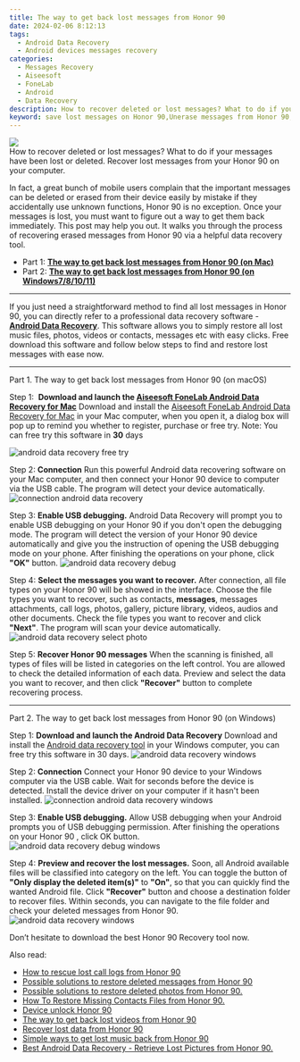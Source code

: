 ```yaml
---
title: The way to get back lost messages from Honor 90
date: 2024-02-06 8:12:13
tags: 
  - Android Data Recovery
  - Android devices messages recovery
categories: 
  - Messages Recovery
  - Aiseesoft
  - FoneLab
  - Android
  - Data Recovery
description: How to recover deleted or lost messages? What to do if your messages have been lost or deleted. Recover lost messages from your Honor 90 on your computer.
keyword: save lost messages on Honor 90,Unerase messages from Honor 90,retrieve wiped messages Honor 90,undelete text messages from Honor 90,broken Honor 90 text messages recovery solution,restore deleted messages files on Honor 90,Honor 90 retrieve deleted messages,restore messages when deleted in Honor 90,deletes messages of Honor 90,how to get back deleted messages Honor 90 phone,how to recover deleted messages in Honor 90,how to recover messages in Honor 90
---
```


<img src="https://img0mobiles.techidaily.com/images/best-assets/devices/honor/honor-90/3.jpg" class="atpl-imgstyle"  />

<div class="atpl-content atpl-for-fonelab-android recover-messages">

<div class="atpl-post-description-part-1">
How to recover deleted or lost messages? What to do if your messages have been lost or deleted. Recover lost messages from your Honor 90 on your computer.
</div>




<div class="atpl-post-description-part-2">
<div class="tpl-content-sub-paragraph-normal">
  <p>
      In fact, a great bunch of mobile users complain that the important messages can be deleted or erased from their device easily by mistake if they accidentally use unknown functions, Honor 90 is no exception. Once your messages is lost, you must want to figure out a way to get them back immediately. This post may help you out. It walks you through the process of recovering erased messages from Honor 90 via a helpful data recovery tool.
  </p>
</div>
</div>

<ul>
  <li>Part 1: <strong><a href="#p1">The way to get back lost messages from Honor 90 (on Mac)</a></strong></li>
  <li>Part 2: <strong><a href="#p2">The way to get back lost messages from Honor 90 (on Windows7/8/10/11)</a></strong></li>
</ul>

<hr>
<div class="atpl-post-description-part-3">
<div class="tpl-content-sub-paragraph-normal">
  <p>
    If you just need a straightforward method to find all lost messages in Honor 90, you can directly refer to a professional data recovery software - <a href="https://tools.techidaily.com/aiseesoft-android-data-recovery/" target="_blank" rel="noopener"><strong>Android Data Recovery</strong></a>. This software allows you to simply restore all lost music files, photos, videos or contacts, messages etc with easy clicks. Free download this software and follow below steps to find and restore lost messages with ease now.
  </p>
</div>
</div>


<!-- Part 1 -->
<a id="p1" name="p1" ></a><hr>

<div>
  <span class="atpl-step-part-style">Part 1. The way to get back lost messages from Honor 90 (on macOS)</span>
</div>  

<span class="atpl-stepstyle-a"><span>Step 1: </span></span> <strong>Download and launch the <a href="https://tools.techidaily.com/aiseesoft-android-data-recovery-for-mac/" target="_blank" rel="noopener">Aiseesoft FoneLab Android Data Recovery for Mac</a></strong>
Download and install the <a href="https://tools.techidaily.com/aiseesoft-android-data-recovery-for-mac/" target="_blank" rel="noopener">Aiseesoft FoneLab Android Data Recovery for Mac</a> in your Mac computer, when you open it, a dialog box will pop up to remind you whether to register, purchase or free try.
Note: You can free try this software in <strong>30</strong> days

<img src="https://tools.techidaily.com/images/apps/aiseesoft/android-data-recovery/mac-free-try.png" class="atpl-imgstyle" alt="android data recovery free try" />

<span class="atpl-stepstyle-a"><span>Step 2: </span></span> <strong>Connection</strong>
Run this powerful Android data recovering software on your Mac computer, and then connect your Honor 90 device to computer via the USB cable. The program will detect your device automatically.
<img src="https://tools.techidaily.com/images/apps/aiseesoft/android-data-recovery/mac-connection-interface.jpg" class="atpl-imgstyle" alt="connection android data recovery" />

<span class="atpl-stepstyle-a"><span>Step 3: </span></span> <strong>Enable USB debugging.</strong>
Android Data Recovery will prompt you to enable USB debugging on your Honor 90  if you don't open the debugging mode. The program will detect the version of your Honor 90 device automatically and give you the instruction of opening the USB debugging mode on your phone. After finishing the operations on your phone, click <strong>"OK"</strong> button.
<img src="https://tools.techidaily.com/images/apps/aiseesoft/android-data-recovery/mac-android-usb-debug.jpg"  class="atpl-imgstyle" alt="android data recovery debug" />

<span class="atpl-stepstyle-a"><span>Step 4: </span></span> <strong>Select the messages you want to recover.</strong>
After connection, all file types on your Honor 90 will be showed in the interface. Choose the file types you want to recover, such as contacts, <strong>messages</strong>, messages attachments, call logs, photos, gallery, picture library, videos, audios and other documents. Check the file types you want to recover and click  <b>"Next"</b>. The program will scan your device automatically.
<img src="https://tools.techidaily.com/images/apps/aiseesoft/android-data-recovery/mac-choose-type-messages.jpg" class="atpl-imgstyle" alt="android data recovery select photo" />

<span class="atpl-stepstyle-a"><span>Step 5: </span></span> <strong>Recover Honor 90 messages</strong>
When the scanning is finished, all types of files will be listed in categories on the left control. You are allowed to check the detailed information of each data. Preview and select the data you want to recover, and then click <b>"Recover"</b> button to complete recovering process.

<a id="p2" name="p2"></a><hr>

<div class="atpl-step-part-style">Part 2. The way to get back lost messages from Honor 90 (on Windows)</div>

<span class="atpl-stepstyle-a"><span>Step 1: </span></span> <strong>Download and launch the Android Data Recovery</strong>
Download and install the <a href="https://tools.techidaily.com/aiseesoft-android-data-recovery-for-win/" target="_blank" rel="noopener">Android data recovery tool</a> in your Windows computer, you can free try this software in 30 days.
<img src="https://tools.techidaily.com/images/apps/aiseesoft/android-data-recovery/win-start-interface.png"  class="atpl-imgstyle" alt="android data recovery windows" />

<span class="atpl-stepstyle-a"><span>Step 2: </span></span> <strong>Connection</strong>
Connect your Honor 90 device to your Windows computer via the USB cable. Wait for seconds before the device is detected. Install the device driver on your computer if it hasn't been installed.
<img src="https://tools.techidaily.com/images/apps/aiseesoft/android-data-recovery/win-connection-interface.png" class="atpl-imgstyle" alt="connection android data recovery windows" />

<span class="atpl-stepstyle-a"><span>Step 3: </span></span> <strong>Enable USB debugging.</strong>
Allow USB debugging when your Android prompts you of USB debugging permission. After finishing the operations on your Honor 90 , click OK button.
<img src="https://tools.techidaily.com/images/apps/aiseesoft/android-data-recovery/win-android-usb-debug.png" class="atpl-imgstyle" alt="android data recovery debug windows" />

<span class="atpl-stepstyle-a"><span>Step 4: </span></span> <strong>Preview and recover the lost messages.</strong>
Soon, all Android available files will be classified into category on the left. You can toggle the button of <b>"Only display the deleted item(s)"</b> to <b>"On"</b>, so that you can quickly find the wanted Android file. Click <b>"Recover"</b> button and choose a destination folder to recover files. Within seconds, you can navigate to the file folder and check your deleted messages from Honor 90.
<img src="https://tools.techidaily.com/images/apps/aiseesoft/android-data-recovery/win-recover-messages.jpg" class="atpl-imgstyle" alt="android data recovery windows" />

<div class="atpl-post-description-part-4">
<div class="tpl-content-sub-paragraph-normal">
    <p>
        Don’t hesitate to download the best Honor 90 Recovery tool now.
    </p>
</div>
</div>

<ins class="adsbygoogle"
     style="display:block"
     data-ad-client="ca-pub-7571918770474297"
     data-ad-slot="8358498916"
     data-ad-format="auto"
     data-full-width-responsive="true"></ins>

<span class="atpl-alsoreadstyle">Also read:</span>
<div><ul>
<li><a href="/how-to-rescue-lost-call-logs-from-honor-90-by-fonelab-android-recover-call-logs/" target="_blank" rel="noopener"><u>How to rescue lost call logs from Honor 90</u></a></li>
<li><a href="/possible-solutions-to-restore-deleted-messages-from-honor-90-by-fonelab-android-recover-messages/" target="_blank" rel="noopener"><u>Possible solutions to restore deleted messages from Honor 90</u></a></li>
<li><a href="/possible-solutions-to-restore-deleted-photos-from-honor-90-by-fonelab-android-recover-photos/" target="_blank" rel="noopener"><u>Possible solutions to restore deleted photos from Honor 90.</u></a></li>
<li><a href="/how-to-restore-missing-contacts-files-from-honor-90-by-fonelab-android-recover-contacts/" target="_blank" rel="noopener"><u>How To  Restore Missing Contacts Files from Honor 90.</u></a></li>
<li><a href="/device-unlock-honor-90-by-drfone-android-unlock-android-unlock/" target="_blank" rel="noopener"><u>Device unlock  Honor 90</u></a></li>
<li><a href="/the-way-to-get-back-lost-videos-from-honor-90-by-fonelab-android-recover-video/" target="_blank" rel="noopener"><u>The way to get back lost videos from Honor 90</u></a></li>
<li><a href="/recover-lost-data-from-honor-90-by-fonelab-android-recover-data/" target="_blank" rel="noopener"><u>Recover lost data from Honor 90</u></a></li>
<li><a href="/simple-ways-to-get-lost-music-back-from-honor-90-by-fonelab-android-recover-music/" target="_blank" rel="noopener"><u>Simple ways to get lost music back from Honor 90</u></a></li>
<li><a href="/best-android-data-recovery-retrieve-lost-pictures-from-honor-90-by-fonelab-android-recover-pictures/" target="_blank" rel="noopener"><u>Best Android Data Recovery - Retrieve Lost Pictures from Honor 90.</u></a></li>
</ul></div>

</div>
